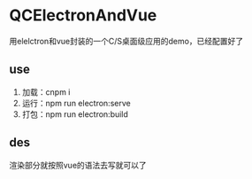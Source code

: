 # QCElectronAndVue
用elelctron和vue封装的一个C/S桌面级应用的demo，已经配置好了
## use
1. 加载：cnpm i 
2. 运行：npm run electron:serve
3. 打包：npm run electron:build
## des
渲染部分就按照vue的语法去写就可以了
